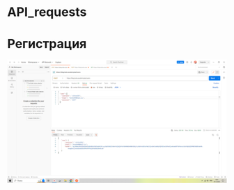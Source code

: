 # API_requests

# Регистрация
![Регистрация](https://github.com/vikSivirski/API_requests/blob/main/2023-12-05_16-51-02.png)
